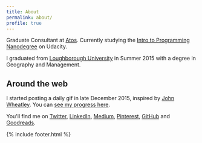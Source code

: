 ```yaml
---
title: About
permalink: about/
profile: true
---
```


Graduate Consultant at [Atos](http://atos.net/en-us/home/we-do/consulting.html). Currently studying the [Intro to Programming Nanodegree](https://www.udacity.com/course/intro-to-programming-nanodegree--nd000) on Udacity. 

I graduated from [Loughborough University](http://www.lboro.ac.uk/) in Summer 2015 with a degree in Geography and Management.

## Around the web
I started posting a daily gif in late December 2015, inspired by [John Wheatley](https://medium.com/@jon/i-ve-been-documenting-my-life-through-gifs-for-the-past-year-bfe23c8a2eef#.oz6poqljx). You can [see my progress here](http://daily.tmault.co.uk).

You'll find me on [Twitter](https://twitter.com/tmault), [LinkedIn](https://uk.linkedin.com/in/tmault), [Medium](http://medium.com/@tmault), [Pinterest](https://www.pinterest.com/thomasmault/), [GitHub](https://github.com/tmault) and [Goodreads](https://www.goodreads.com/user/show/49267595-thomas-mault).

{% include footer.html %}